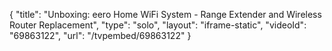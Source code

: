 {
    "title": "Unboxing: eero Home WiFi System - Range Extender and Wireless Router Replacement",
    "type": "solo",
    "layout": "iframe-static",
    "videoId": "69863122",
    "url": "\/tvpembed\/69863122"
}
